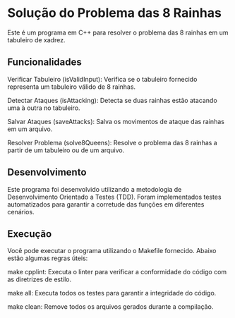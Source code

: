 # Solução do Problema das 8 Rainhas

Este é um programa em C++ para resolver o problema das 8 rainhas em um tabuleiro de xadrez.

## Funcionalidades

Verificar Tabuleiro (isValidInput): Verifica se o tabuleiro fornecido representa um tabuleiro válido de 8 rainhas.

Detectar Ataques (isAttacking): Detecta se duas rainhas estão atacando uma à outra no tabuleiro.

Salvar Ataques (saveAttacks): Salva os movimentos de ataque das rainhas em um arquivo.

Resolver Problema (solve8Queens): Resolve o problema das 8 rainhas a partir de um tabuleiro ou de um arquivo.

## Desenvolvimento

Este programa foi desenvolvido utilizando a metodologia de Desenvolvimento Orientado a Testes (TDD). Foram implementados testes automatizados para garantir a corretude das funções em diferentes cenários.

## Execução

Você pode executar o programa utilizando o Makefile fornecido. Abaixo estão algumas regras úteis:

make cpplint: Executa o linter para verificar a conformidade do código com as diretrizes de estilo.

make all: Executa todos os testes para garantir a integridade do código.

make clean: Remove todos os arquivos gerados durante a compilação.
